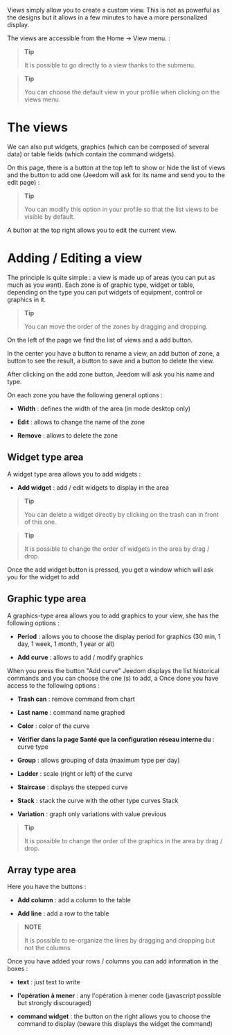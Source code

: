 Views simply allow you to create a custom view. This
is not as powerful as the designs but it allows in a few
minutes to have a more personalized display.

The views are accessible from the Home → View menu. :

> **Tip**
>
> It is possible to go directly to a view thanks to the submenu.

> **Tip**
>
> You can choose the default view in your profile when clicking
> on the views menu.

The views 
========

We can also put widgets, graphics (which can be
composed of several data) or table fields (which contain the
command widgets).

On this page, there is a button at the top left to show or
hide the list of views and the button to add one
(Jeedom will ask for its name and send you to the edit page) :

> **Tip**
>
> You can modify this option in your profile so that the list
> views to be visible by default.

A button at the top right allows you to edit the current view.

Adding / Editing a view 
=======================

The principle is quite simple : a view is made up of areas (you can
put as much as you want). Each zone is of graphic type, widget
or table, depending on the type you can put widgets
of equipment, control or graphics in it.

> **Tip**
>
> You can move the order of the zones by dragging and dropping.

On the left of the page we find the list of views and a
add button.

In the center you have a button to rename a view, an add button
of zone, a button to see the result, a button to save and
a button to delete the view.

After clicking on the add zone button, Jeedom will ask you
his name and type.

On each zone you have the following general options :

-   **Width** : defines the width of the area (in mode
    desktop only)

-   **Edit** : allows to change the name of the zone

-   **Remove** : allows to delete the zone

Widget type area 
-------------------

A widget type area allows you to add widgets :

-   **Add widget** : add / edit widgets to
    display in the area

> **Tip**
>
> You can delete a widget directly by clicking on the
> trash can in front of this one.

> **Tip**
>
> It is possible to change the order of widgets in the area by
> drag / drop.

Once the add widget button is pressed, you get a window
which will ask you for the widget to add

Graphic type area 
----------------------

A graphics-type area allows you to add graphics to your view,
she has the following options :

-   **Period** : allows you to choose the display period for
    graphics (30 min, 1 day, 1 week, 1 month, 1 year or all)

-   **Add curve** : allows to add / modify graphics

When you press the button &quot;Add curve&quot; Jeedom displays the list
historical commands and you can choose the one (s) to add, a
Once done you have access to the following options :

-   **Trash can** : remove command from chart

-   **Last name** : command name graphed

-   **Color** : color of the curve

-   **Vérifier dans la page Santé que la configuration réseau interne du** : curve type

-   **Group** : allows grouping of data (maximum type
    per day)

-   **Ladder** : scale (right or left) of the curve

-   **Staircase** : displays the stepped curve

-   **Stack** : stack the curve with the other type curves
    Stack

-   **Variation** : graph only variations with value
    previous

> **Tip**
>
> It is possible to change the order of the graphics in the area by
> drag / drop.

Array type area 
--------------------

Here you have the buttons :

-   **Add column** : add a column to the table

-   **Add line** : add a row to the table

> **NOTE**
>
> It is possible to re-organize the lines by dragging and dropping but not
> the columns

Once you have added your rows / columns you can add
information in the boxes :

-   **text** : just text to write

-   **l'opération à mener** : any l'opération à mener code (javascript possible but
    strongly discouraged)

-   **command widget** : the button on the right allows you to choose
    the command to display (beware this displays the widget
    the command)


